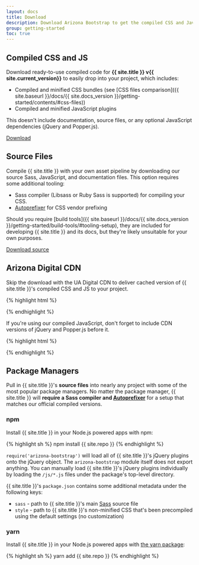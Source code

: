 ```yaml
---
layout: docs
title: Download
description: Download Arizona Bootstrap to get the compiled CSS and JavaScript, source code, or include it with your favorite package managers like npm, RubyGems, and more.
group: getting-started
toc: true
---
```


## Compiled CSS and JS

Download ready-to-use compiled code for **{{ site.title }} v{{ site.current_version}}** to easily drop into your project, which includes:

- Compiled and minified CSS bundles (see [CSS files comparison]({{ site.baseurl }}/docs/{{ site.docs_version }}/getting-started/contents/#css-files))
- Compiled and minified JavaScript plugins

This doesn't include documentation, source files, or any optional JavaScript dependencies (jQuery and Popper.js).

<a href="{{ site.download.dist }}" class="btn btn-bd-red" onclick="ga('send', 'event', 'Getting started', 'Download', 'Download {{ site.title }}');">Download</a>

## Source Files

Compile {{ site.title }} with your own asset pipeline by downloading our source Sass, JavaScript, and documentation files. This option requires some additional tooling:

- Sass compiler (Libsass or Ruby Sass is supported) for compiling your CSS.
- [Autoprefixer](https://github.com/postcss/autoprefixer) for CSS vendor prefixing

Should you require [build tools]({{ site.baseurl }}/docs/{{ site.docs_version }}/getting-started/build-tools/#tooling-setup), they are included for developing {{ site.title }} and its docs, but they're likely unsuitable for your own purposes.

<a href="{{ site.download.source }}" class="btn btn-bd-red" onclick="ga('send', 'event', 'Getting started', 'Download', 'Download source');">Download source</a>

## Arizona Digital CDN

Skip the download with the UA Digital CDN to deliver cached version of {{ site.title }}'s compiled CSS and JS to your project.

{% highlight html %}
<link rel="stylesheet" href="{{ site.cdn.css }}" crossorigin="anonymous">
<script src="{{ site.cdn.js }}" crossorigin="anonymous"></script>
{% endhighlight %}

If you're using our compiled JavaScript, don't forget to include CDN versions of jQuery and Popper.js before it.

{% highlight html %}
<script src="{{ site.cdn.jquery }}" integrity="{{ site.cdn.jquery_hash }}" crossorigin="anonymous"></script>
<script src="{{ site.cdn.popper }}" integrity="{{ site.cdn.popper_hash }}" crossorigin="anonymous"></script>
{% endhighlight %}

## Package Managers

Pull in {{ site.title }}'s **source files** into nearly any project with some of the most popular package managers. No matter the package manager, {{ site.title }} will **require a Sass compiler and [Autoprefixer](https://github.com/postcss/autoprefixer)** for a setup that matches our official compiled versions.

### npm

Install {{ site.title }} in your Node.js powered apps with npm:

{% highlight sh %}
npm install {{ site.repo }}
{% endhighlight %}

`require('arizona-bootstrap')` will load all of {{ site.title }}'s jQuery plugins onto the jQuery object. The `arizona-bootstrap` module itself does not export anything. You can manually load {{ site.title }}'s jQuery plugins individually by loading the `/js/*.js` files under the package's top-level directory.

{{ site.title }}'s `package.json` contains some additional metadata under the following keys:

- `sass` - path to {{ site.title }}'s main [Sass](https://sass-lang.com/) source file
- `style` - path to {{ site.title }}'s non-minified CSS that's been precompiled using the default settings (no customization)

### yarn

Install {{ site.title }} in your Node.js powered apps with [the yarn package](https://yarnpkg.com/en/package/bootstrap):

{% highlight sh %}
yarn add {{ site.repo }}
{% endhighlight %}
